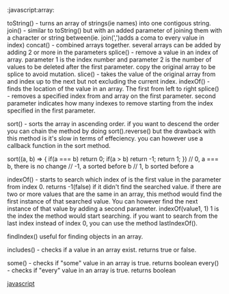 :javascript:array:

toString() - turns an array of strings(ie names) into one contigous string.
join() - similar to toString() but with an added parameter of joining them with a character or string between(ie. join(',')adds a coma to every value in index)
concat() - combined arrays together. several arrays can be added by adding 2 or more in the parameters
splice() - remove a value in an index of array. parameter 1 is the index number and parameter 2 is the number of values to be deleted after the first parameter.
copy the original array to be splice to avoid mutation. 
slice() - takes the value of the original array from and index up to the next but not excluding the current index.
indexOf() - finds the location of the value in an array. The first from left to right
splice() - removes a specified index from and array on the first parameter. second parameter indicates how many indexes to remove starting from the index specified in the first parameter.


sort() - sorts the array in ascending order. if you want to descend the order you can chain the method by doing sort().reverse() but the drawback with this method is it's slow in terms of effeciency. you can however use a callback function in the sort method. 

sort((a, b) => {
  if(a === b) return 0;
  if(a > b) return -1;
  return 1;
})
// 0, a === b, there is no change
// -1, a sorted before b
// 1, b sorted before a

indexOf() - starts to search which index of is the first value in the parameter from index 0. returns -1(false) if it didn't find the searched value. if there are
two or more values that are the same in an array, this method would find the first instance of that searched value. You can however find the next instance of that
value by adding a second parameter. indexOf(value1, 1) 1 is the index the method would start searching. if you want to search from the last index instead of index
0, you can use the method lastIndexOf().

findIndex() useful for finding objects in an array.

includes() - checks if a value in an array exist. returns true or false.

some() -  checks if "some" value in an array is true. returns boolean
every() - checks if "every" value in an array is true. returns boolean


[javascript](javascript.md)
